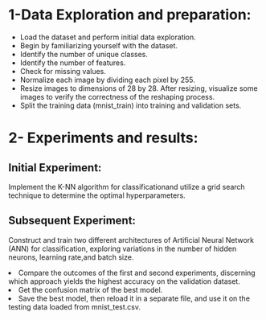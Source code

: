 # 1-Data Exploration and preparation:
<ul>
<li> Load the dataset and perform initial data exploration.</li>
<li> Begin by familiarizing yourself with the dataset.</li>
<li> Identify the number of unique classes.</li>
<li> Identify the number of features.</li>
<li> Check for missing values.</li>
<li>Normalize each image by dividing each pixel by 255.</li>
<li> Resize images to dimensions of 28 by 28. After resizing, visualize some images to verify the correctness of the reshaping process.</li>
<li>Split the training data (mnist_train) into training and validation sets.</li>
</ul>


# 2- Experiments and results:

## Initial Experiment: 
Implement the K-NN algorithm for classificationand utilize a grid search technique to determine the optimal hyperparameters.
## Subsequent Experiment:
Construct and train two different architectures of Artificial Neural Network (ANN) for classification, exploring variations in the number of hidden neurons, learning rate,and batch size.

<li>Compare the outcomes of the first and second experiments, discerning which approach yields the highest accuracy on the validation dataset.</li>
 <li>Get the confusion matrix of the best model.</li>
 <li>Save the best model, then reload it in a separate file, and use it on the testing data loaded from mnist_test.csv.</li>
